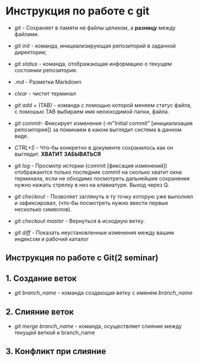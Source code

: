 # Инструкция по работе с git
* *git* - Сохраняет в памяти не файлы целиком, а **разницу** между файлами.
* *git init* - команда, инициализирующая репозиторий в заданной директории;

* *git status* - команда, отображающая информацию о текущем состоянии репозитория.

* *.md* - Разметки Markdown

* *clear* - чистит терминал

* *git add* + (TAB) - команда с помощью которой меняем статус файла, с помошью TAB выбираем имя неоюходимой папки, файла.

* *git commit*- Фиксирует изменения (-m"Initial commit" [инициализация репозитория]) за поминаем в каком выглядит система в данном виде.

* *CTRL+S* - Что-бы конкретно в документе сохранилось как он
выглядит. **ХВАТИТ ЗАБЫВАТЬСЯ**

* *git log* - Просмотр истории (commit [фиксация изменений]) отображаются только последние commit на сколько хватит окна терминала, если не обходимо посмотреть дальнейшие сохранения нужно нажать стрелку в низ на клавиатуре. Выход через Q.

* *git checkout* - Позволяет заглянуть в ту точку которую уже выполнял и зафиксировал, (что-бы посмотреть нужно ввести первые несколько символов).

* *git checkout master* - Вернуться в исходную ветку.
* *git diff* - Показать неустановленные изменения между вашим индексом и
рабочий каталог

## Инструкция по работе с Git(2 seminar)
## 1. Создание веток

* *git branch_name* - команда создающая ветку с именем *branch_name*

## 2. Слияние веток
* *git merge branch_name* - команда, осуществляет слияние между текущей веткой и branch_name
## 3. Конфликт при слияние
